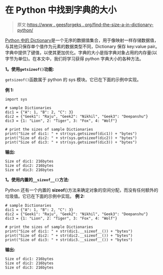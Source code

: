 # 在 Python 中找到字典的大小

> 原文:[https://www . geesforgeks . org/find-the-size-a-in-dictionary-python/](https://www.geeksforgeeks.org/find-the-size-of-a-dictionary-in-python/)

[Python 中的 Dictionary](https://www.geeksforgeeks.org/python-dictionary/)是一个无序的数据值集合，用于像映射一样存储数据值，与其他只保存单个值作为元素的数据类型不同，Dictionary 保存 key:value pair。字典中提供了键值，以使其更加优化。字典的大小是指字典对象占用的内存量(以字节为单位)。在本文中，我们将学习获得 python 字典大小的各种方法。

**1。使用`getsizeof()`功能:**

`getsizeof()`函数属于 python 的 sys 模块。它已在下面的示例中实现。

**例 1:**

```
import sys

# sample Dictionaries
dic1 = {"A": 1, "B": 2, "C": 3} 
dic2 = {"Geek1": "Raju", "Geek2": "Nikhil", "Geek3": "Deepanshu"}
dic3 = {1: "Lion", 2: "Tiger", 3: "Fox", 4: "Wolf"}

# print the sizes of sample Dictionaries
print("Size of dic1: " + str(sys.getsizeof(dic1)) + "bytes")
print("Size of dic2: " + str(sys.getsizeof(dic2)) + "bytes")
print("Size of dic3: " + str(sys.getsizeof(dic3)) + "bytes")
```

**输出:**

```
Size of dic1: 216bytes
Size of dic2: 216bytes
Size of dic3: 216bytes
```

**1。使用内置的`__sizeof__()`方法:**

Python 还有一个内置的 __sizeof__()方法来确定对象的空间分配，而没有任何额外的垃圾值。它已在下面的示例中实现。
**例 2:**

```
# sample Dictionaries
dic1 = {"A": 1, "B": 2, "C": 3} 
dic2 = {"Geek1": "Raju", "Geek2": "Nikhil", "Geek3": "Deepanshu"}
dic3 = {1: "Lion", 2: "Tiger", 3: "Fox", 4: "Wolf"}

# print the sizes of sample Dictionaries
print("Size of dic1: " + str(dic1.__sizeof__()) + "bytes")
print("Size of dic2: " + str(dic2.__sizeof__()) + "bytes")
print("Size of dic3: " + str(dic3.__sizeof__()) + "bytes")
```

**输出:**

```
Size of dic1: 216bytes
Size of dic2: 216bytes
Size of dic3: 216bytes
```